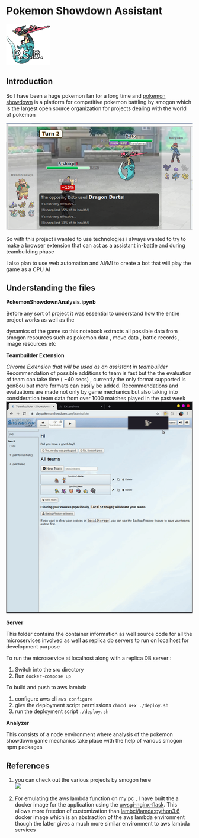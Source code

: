 # Pokemon Showdown Assistant

![logo](https://raw.githubusercontent.com/TheForeverLost/PokemonShowdownBot/master/dragapult.gif)

## Introduction

So I have been a huge pokemon fan for a long time and [pokemon showdown](https://play.pokemonshowdown.com/) is a platform for competitive pokemon battling by smogon which is the largest open source organization for projects dealing with the world of pokemon

![](https://raw.githubusercontent.com/TheForeverLost/PokemonShowdownBot/master/pokemonshowdown.png)



So with this project i wanted to use technologies i always wanted to try to make a browser extension that can act as a assistant in-battle and during teambuilding phase

I also plan to use web automation and AI/Ml to create a bot that will play the game as a CPU AI

## Understanding the files

**PokemonShowdownAnalysis.ipynb**

Before any sort of project it was essential to understand how the entire project works as well as the 

dynamics of the game so this notebook extracts all possible data from smogon resources such as pokemon data , move data , battle records , image resources etc

**Teambuilder Extension**

*Chrome Extension that will be used as an assistant in teambuilder*
Recommendation of possible additions to team is fast but the the evaluation of team can take time ( ~40 secs) , currently the only format supported is gen8ou but more formats can easily be added.
Recommendations and evaluations are made not only by game mechanics but also taking into consideration team data from over 1000 matches played in the past week
![gif of extension](https://raw.githubusercontent.com/TheForeverLost/PokemonShowdownBot/master/teambuilder.gif)

**Server**

This folder contains the container information as well source code for all the microservices involved as well as replica db servers to run on localhost  for development purpose 

To run the microservice at localhost along with a replica DB server :

1.  Switch into the src directory
2. Run `docker-compose up`

To build and push to aws lambda

1. configure aws cli
   `aws configure`
2.  give the deployment script permissions
   `chmod u+x ./deploy.sh`
3. run the deployment script
   `./deploy.sh` 

**Analyzer**

This consists of a node environment where analysis of the pokemon showdown game mechanics take place with the help of various smogon npm packages 

## References

1. you can check out the various projects by smogon here<br>
   [![](https://avatars2.githubusercontent.com/u/5144145?s=200&v=4)](https://github.com/smogon) 

2. For emulating the aws lambda function on my pc , I have built the a docker image for the application using the [uwsgi-nginx-flask](https://hub.docker.com/r/tiangolo/uwsgi-nginx-flask/). This allows more freedon of customization than [lambci/lamda:python3.6](https://hub.docker.com/r/lambci/lambda) docker image which is an abstraction of the aws lambda environment though the latter gives a much more similar environment to aws lambda services